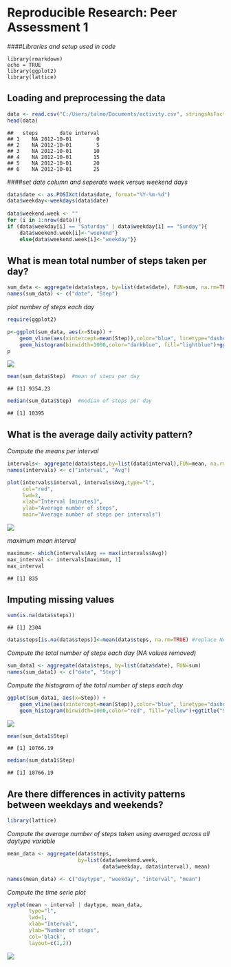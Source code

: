 # Reproducible Research: Peer Assessment 1
####*Libraries and setup used in code*
```
library(rmarkdown)
echo = TRUE
library(ggplot2)
library(lattice)
```

## Loading and preprocessing the data

```r
data <- read.csv("C:/Users/talmo/Documents/activity.csv", stringsAsFactors=FALSE)
head(data)
```

```
##   steps       date interval
## 1    NA 2012-10-01        0
## 2    NA 2012-10-01        5
## 3    NA 2012-10-01       10
## 4    NA 2012-10-01       15
## 5    NA 2012-10-01       20
## 6    NA 2012-10-01       25
```

####*set date column and seperate week versus weekend days*

```r
data$date <- as.POSIXct(data$date, format="%Y-%m-%d")
data$weekday<-weekdays(data$date)
    
data$weekend.week <- ""
for (i in 1:nrow(data)){
if (data$weekday[i] == "Saturday" | data$weekday[i] == "Sunday"){
    data$weekend.week[i]<-"weekend"}
    else{data$weekend.week[i]<-"weekday"}}
```
## What is mean total number of steps taken per day?

```r
sum_data <- aggregate(data$steps, by=list(data$date), FUN=sum, na.rm=TRUE)
names(sum_data) <- c("date", "Step")
```

*plot number of steps each day*

```r
require(ggplot2)
```


```r
p<-ggplot(sum_data, aes(x=Step)) + 
    geom_vline(aes(xintercept=mean(Step)),color="blue", linetype="dashed", size=1)+
    geom_histogram(binwidth=1000,color="darkblue", fill="lightblue")+ggtitle("Steps per day Frequency")
p
```

![](PA1_template_files/figure-html/unnamed-chunk-5-1.png)


```r
mean(sum_data$Step)  #mean of steps per day
```

```
## [1] 9354.23
```

```r
median(sum_data$Step)  #median of steps per day
```

```
## [1] 10395
```

## What is the average daily activity pattern?

*Compute the means per interval*

```r
intervals<- aggregate(data$steps,by=list(data$interval),FUN=mean, na.rm=TRUE)
names(intervals) <- c("interval", "Avg")

plot(intervals$interval, intervals$Avg,type="l", 
     col="red", 
     lwd=2, 
     xlab="Interval [minutes]", 
     ylab="Average number of steps", 
     main="Average number of steps per intervals")
```

![](PA1_template_files/figure-html/unnamed-chunk-7-1.png)


*maximum mean interval*

```r
maximum<- which(intervals$Avg == max(intervals$Avg))
max_interval <- intervals[maximum, 1]
max_interval
```

```
## [1] 835
```

## Imputing missing values

```r
sum(is.na(data$steps))
```

```
## [1] 2304
```

```r
data$steps[is.na(data$steps)]<-mean(data$steps, na.rm=TRUE) #replace NA with total mean
```

*Compute the total number of steps each day (NA values removed)*

```r
sum_data1 <- aggregate(data$steps, by=list(data$date), FUN=sum)
names(sum_data1) <- c("date", "Step")
```
*Compute the histogram of the total number of steps each day*

```r
ggplot(sum_data1, aes(x=Step)) + 
    geom_vline(aes(xintercept=mean(Step)),color="blue", linetype="dashed", size=1)+
    geom_histogram(binwidth=1000,color="red", fill="yellow")+ggtitle("Steps per day Frequency (NA replaced by Avg value)")
```

![](PA1_template_files/figure-html/unnamed-chunk-11-1.png)

```r
mean(sum_data1$Step)
```

```
## [1] 10766.19
```

```r
median(sum_data1$Step)
```

```
## [1] 10766.19
```

## Are there differences in activity patterns between weekdays and weekends?

```r
library(lattice)
```
*Compute the average number of steps taken using averaged across all daytype variable*

```r
mean_data <- aggregate(data$steps, 
                       by=list(data$weekend.week, 
                               data$weekday, data$interval), mean)

names(mean_data) <- c("daytype", "weekday", "interval", "mean")
```
*Compute the time serie plot*

```r
xyplot(mean ~ interval | daytype, mean_data, 
       type="l", 
       lwd=1, 
       xlab="Interval", 
       ylab="Number of steps", 
       col='black',
       layout=c(1,2))
```

![](PA1_template_files/figure-html/unnamed-chunk-15-1.png)

